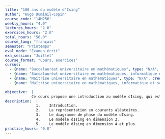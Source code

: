 ```yaml
---
title: "100 ans du modèle d'Ising"
author: "Hugo Duminil-Copin"
course_code: "14M256"
weekly_hours: "4.0"
lectures_hours: "2.0"
exercices_hours: "2.0"
total_hours: "56.0"
course_lang: "français"
semester: "Printemps"
eval_mode: "Examen écrit"
exa_session: "Juillet"
course_format: "Cours, exercices"
cursus:
  - {name: "Baccalauréat universitaire en mathématiques", type: "N/A", credits: "6.0"}
  - {name: "Baccalauréat universitaire en mathématiques, informatique et sciences numériques", type: "N/A", credits: "6.0"}
  - {name: "Maîtrise universitaire en mathématiques", type: "N/A", credits: "6.0"}
  - {name: "Maîtrise universitaire en mathématiques, informatique et sciences numériques", type: "N/A", credits: "6.0"}

objective:  |
            Ce cours propose une introduction au modèle dIsing, qui est probablement le modèle le plus classique de physique mathématique. De nombreux concepts de physique statistique seront présentés dans le cas du modèle mentionné.
description:  |
              1.	Introduction. 
              2.	La représentation en courants aléatoires.
              3.	Le diagramme de phase du modèle dIsing.
              4.	Le modèle dIsing en dimension 2.
              5.	Le modèle dIsing en dimension 4 et plus.
practice_hours: "0.0"
---
```

